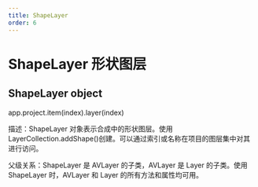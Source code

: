 ```yaml
---
title: ShapeLayer
order: 6
---
```


# ShapeLayer 形状图层

## ShapeLayer object

app.project.item(index).layer(index)

描述：ShapeLayer 对象表示合成中的形状图层。使用 LayerCollection.addShape()创建。可以通过索引或名称在项目的图层集中对其进行访问。

父级关系：ShapeLayer 是 AVLayer 的子类，AVLayer 是 Layer 的子类。使用 ShapeLayer 时，AVLayer 和 Layer 的所有方法和属性均可用。
